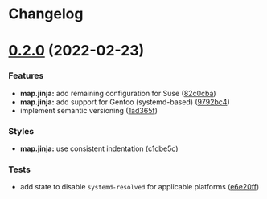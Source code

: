 # Changelog

# [0.2.0](https://github.com/saltstack-formulas/dnsmasq-formula/compare/v0.1.0...v0.2.0) (2022-02-23)


### Features

* **map.jinja:** add remaining configuration for Suse ([82c0cba](https://github.com/saltstack-formulas/dnsmasq-formula/commit/82c0cba9f3f37c3a4e3f286d7b592af37427c5cb))
* **map.jinja:** add support for Gentoo (systemd-based) ([9792bc4](https://github.com/saltstack-formulas/dnsmasq-formula/commit/9792bc4401bc7c55682faf5b56fe1f0a8b2bb6e9))
* implement semantic versioning ([1ad365f](https://github.com/saltstack-formulas/dnsmasq-formula/commit/1ad365fcffa277f358c467f2c6f9b87f4c3f08c9))


### Styles

* **map.jinja:** use consistent indentation ([c1dbe5c](https://github.com/saltstack-formulas/dnsmasq-formula/commit/c1dbe5c0613c7ed5c53c7d6222045e0e0dc77654))


### Tests

* add state to disable `systemd-resolved` for applicable platforms ([e6e20ff](https://github.com/saltstack-formulas/dnsmasq-formula/commit/e6e20fff1476f68d1417e89022d4c4c790cf195a))
